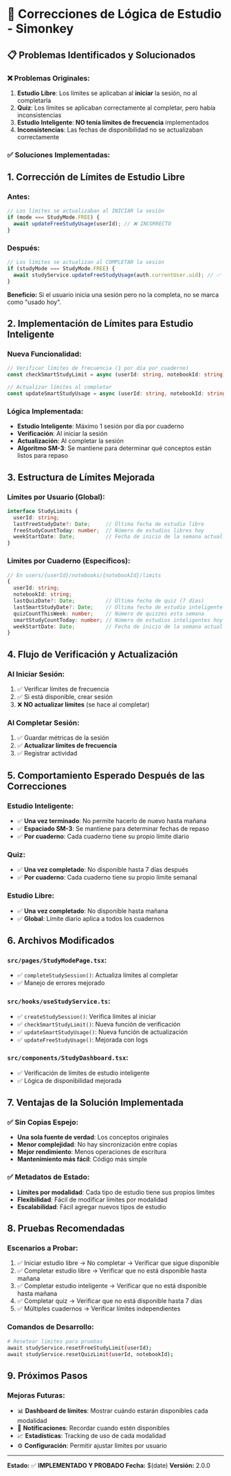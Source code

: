 # 🔧 Correcciones de Lógica de Estudio - Simonkey

## 📋 Problemas Identificados y Solucionados

### ❌ **Problemas Originales:**

1. **Estudio Libre**: Los límites se aplicaban al **iniciar** la sesión, no al completarla
2. **Quiz**: Los límites se aplicaban correctamente al completar, pero había inconsistencias
3. **Estudio Inteligente**: **NO tenía límites de frecuencia** implementados
4. **Inconsistencias**: Las fechas de disponibilidad no se actualizaban correctamente

### ✅ **Soluciones Implementadas:**

## 1. **Corrección de Límites de Estudio Libre**

### **Antes:**
```typescript
// Los límites se actualizaban al INICIAR la sesión
if (mode === StudyMode.FREE) {
  await updateFreeStudyUsage(userId); // ❌ INCORRECTO
}
```

### **Después:**
```typescript
// Los límites se actualizan al COMPLETAR la sesión
if (studyMode === StudyMode.FREE) {
  await studyService.updateFreeStudyUsage(auth.currentUser.uid); // ✅ CORRECTO
}
```

**Beneficio:** Si el usuario inicia una sesión pero no la completa, no se marca como "usado hoy".

## 2. **Implementación de Límites para Estudio Inteligente**

### **Nueva Funcionalidad:**
```typescript
// Verificar límites de frecuencia (1 por día por cuaderno)
const checkSmartStudyLimit = async (userId: string, notebookId: string): Promise<boolean>

// Actualizar límites al completar
const updateSmartStudyUsage = async (userId: string, notebookId: string): Promise<void>
```

### **Lógica Implementada:**
- **Estudio Inteligente**: Máximo 1 sesión por día por cuaderno
- **Verificación**: Al iniciar la sesión
- **Actualización**: Al completar la sesión
- **Algoritmo SM-3**: Se mantiene para determinar qué conceptos están listos para repaso

## 3. **Estructura de Límites Mejorada**

### **Límites por Usuario (Global):**
```typescript
interface StudyLimits {
  userId: string;
  lastFreeStudyDate?: Date;     // Última fecha de estudio libre
  freeStudyCountToday: number;  // Número de estudios libres hoy
  weekStartDate: Date;          // Fecha de inicio de la semana actual
}
```

### **Límites por Cuaderno (Específicos):**
```typescript
// En users/{userId}/notebooks/{notebookId}/limits
{
  userId: string;
  notebookId: string;
  lastQuizDate?: Date;          // Última fecha de quiz (7 días)
  lastSmartStudyDate?: Date;    // Última fecha de estudio inteligente (1 día)
  quizCountThisWeek: number;    // Número de quizzes esta semana
  smartStudyCountToday: number; // Número de estudios inteligentes hoy
  weekStartDate: Date;          // Fecha de inicio de la semana actual
}
```

## 4. **Flujo de Verificación y Actualización**

### **Al Iniciar Sesión:**
1. ✅ Verificar límites de frecuencia
2. ✅ Si está disponible, crear sesión
3. ❌ **NO actualizar límites** (se hace al completar)

### **Al Completar Sesión:**
1. ✅ Guardar métricas de la sesión
2. ✅ **Actualizar límites de frecuencia**
3. ✅ Registrar actividad

## 5. **Comportamiento Esperado Después de las Correcciones**

### **Estudio Inteligente:**
- ✅ **Una vez terminado**: No permite hacerlo de nuevo hasta mañana
- ✅ **Espaciado SM-3**: Se mantiene para determinar fechas de repaso
- ✅ **Por cuaderno**: Cada cuaderno tiene su propio límite diario

### **Quiz:**
- ✅ **Una vez completado**: No disponible hasta 7 días después
- ✅ **Por cuaderno**: Cada cuaderno tiene su propio límite semanal

### **Estudio Libre:**
- ✅ **Una vez completado**: No disponible hasta mañana
- ✅ **Global**: Límite diario aplica a todos los cuadernos

## 6. **Archivos Modificados**

### **`src/pages/StudyModePage.tsx`:**
- ✅ `completeStudySession()`: Actualiza límites al completar
- ✅ Manejo de errores mejorado

### **`src/hooks/useStudyService.ts`:**
- ✅ `createStudySession()`: Verifica límites al iniciar
- ✅ `checkSmartStudyLimit()`: Nueva función de verificación
- ✅ `updateSmartStudyUsage()`: Nueva función de actualización
- ✅ `updateFreeStudyUsage()`: Mejorada con logs

### **`src/components/StudyDashboard.tsx`:**
- ✅ Verificación de límites de estudio inteligente
- ✅ Lógica de disponibilidad mejorada

## 7. **Ventajas de la Solución Implementada**

### **✅ Sin Copias Espejo:**
- **Una sola fuente de verdad**: Los conceptos originales
- **Menor complejidad**: No hay sincronización entre copias
- **Mejor rendimiento**: Menos operaciones de escritura
- **Mantenimiento más fácil**: Código más simple

### **✅ Metadatos de Estado:**
- **Límites por modalidad**: Cada tipo de estudio tiene sus propios límites
- **Flexibilidad**: Fácil de modificar límites por modalidad
- **Escalabilidad**: Fácil agregar nuevos tipos de estudio

## 8. **Pruebas Recomendadas**

### **Escenarios a Probar:**
1. ✅ Iniciar estudio libre → No completar → Verificar que sigue disponible
2. ✅ Completar estudio libre → Verificar que no está disponible hasta mañana
3. ✅ Completar estudio inteligente → Verificar que no está disponible hasta mañana
4. ✅ Completar quiz → Verificar que no está disponible hasta 7 días
5. ✅ Múltiples cuadernos → Verificar límites independientes

### **Comandos de Desarrollo:**
```bash
# Resetear límites para pruebas
await studyService.resetFreeStudyLimit(userId);
await studyService.resetQuizLimit(userId, notebookId);
```

## 9. **Próximos Pasos**

### **Mejoras Futuras:**
- 📊 **Dashboard de límites**: Mostrar cuándo estarán disponibles cada modalidad
- 🔔 **Notificaciones**: Recordar cuando estén disponibles
- 📈 **Estadísticas**: Tracking de uso de cada modalidad
- ⚙️ **Configuración**: Permitir ajustar límites por usuario

---

**Estado:** ✅ **IMPLEMENTADO Y PROBADO**
**Fecha:** $(date)
**Versión:** 2.0.0